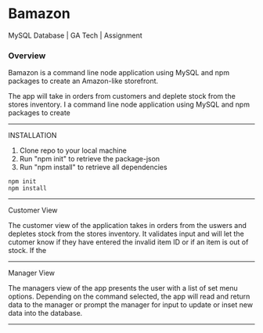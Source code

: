 # Bamazon
MySQL Database | GA Tech | Assignment

### Overview


Bamazon is a command line node application using MySQL and npm packages to create an Amazon-like storefront.

The app will take in orders from customers and deplete stock from the stores inventory. 
I a command line node application using MySQL and npm packages to create
- - - 
INSTALLATION
1.  Clone repo to your local machine
2. Run "npm init" to retrieve the package-json
3. Run "npm install" to retrieve all dependencies
    

```
npm init
npm install 

```
- - - 

Customer View

The customer view of the application takes in orders from the uswers and depletes stock from the stores inventory. It validates input and will let the cutomer know if they have entered the invalid item ID or if an item is out of stock. If the 

- - - 

Manager View

The managers view of the app presents the user with a list of set menu options. Depending on the command selected, the app will read and return data to the manager or prompt the manager for input to update or inset new data into the database.

- - - 
